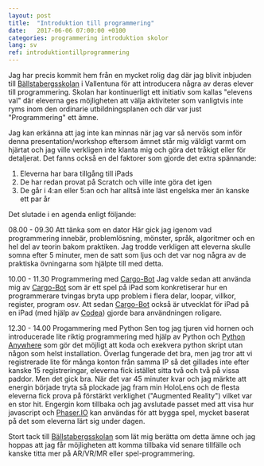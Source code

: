 ```yaml
---
layout: post
title:  "Introduktion till programmering"
date:   2017-06-06 07:00:00 +0100
categories: programmering introduktion skolor
lang: sv
ref: introduktiontillprogrammering
---
```

Jag har precis kommit hem från en mycket rolig dag där jag blivit inbjuden till [Bällstabergsskolan] i Vallentuna för att introducera några av deras elever till programmering. Skolan har kontinuerligt ett initiativ som kallas "elevens val" där eleverna ges möjligheten att välja aktiviteter som vanligtvis inte ryms inom den ordinarie utbildningsplanen och där var just "Programmering" ett ämne.

Jag kan erkänna att jag inte kan minnas när jag var så nervös som inför denna presentation/workshop eftersom ämnet står mig väldigt varmt om hjärtat och jag ville verkligen inte klanta mig och göra det tråkigt eller för detaljerat. Det fanns också en del faktorer som gjorde det extra spännande:

1) Eleverna har bara tillgång till iPads
2) De har redan provat på Scratch och ville inte göra det igen
3) De går i 4:an eller 5:an och har alltså inte läst engelska mer än kanske ett par år

Det slutade i en agenda enligt följande:

08.00 - 09.30 Att tänka som en dator
Här gick jag igenom vad programmering innebär, problemlösning, mönster, språk, algoritmer och en hel del av teorin bakom praktiken. Jag trodde verkligen att eleverna skulle somna efter 5 minuter, men de satt som ljus och det var nog några av de praktiska övningarna som hjälpte till med detta.

10.00 - 11.30 Programmering med [Cargo-Bot]
Jag valde sedan att använda mig av [Cargo-Bot] som är ett spel på iPad som konkretiserar hur en programmerare tvingas bryta upp problem i flera delar, loopar, villkor, register, program osv. Att sedan [Cargo-Bot] också är utvecklat för iPad på en iPad (med hjälp av [Codea]) gjorde bara användningen roligare.

12.30 - 14.00 Progammering med Python
Sen tog jag tjuren vid hornen och introducerade lite riktig programmering med hjälp av Python och [Python Anywhere] som gör det möjligt att koda och exekvera python skript utan någon som helst installation. Överlag fungerade det bra, men jag tror att vi registrerade lite för många konton från samma IP så det gillades inte efter kanske 15 registreringar, eleverna fick istället sitta två och två på vissa paddor. Men det gick bra. När det var 45 minuter kvar och jag märkte att energin började tryta så plockade jag fram min HoloLens och de flesta eleverna fick prova på förstärkt verklighet ("Augmented Reality") vilket var en stor hit. Engergin kom tillbaka och jag avslutade passet med att visa hur javascript och [Phaser.IO] kan användas för att bygga spel, mycket baserat på det som eleverna lärt sig under dagen.

Stort tack till [Bällstabergsskolan] som lät mig berätta om detta ämne och jag hoppas att jag får möjligheten att komma tillbaka vid senare tillfälle och kanske titta mer på AR/VR/MR eller spel-programmering.

[Bällstabergsskolan]: http://www.vallentuna.se/sv/ballstabergsskolan/
[Cargo-Bot]: https://itunes.apple.com/us/app/cargo-bot/id519690804
[Codea]: https://itunes.apple.com/us/app/codea/id439571171
[Python Anywhere]: http://www.pythonanywhere.com
[Phaser.IO]: http://phaser.io/
